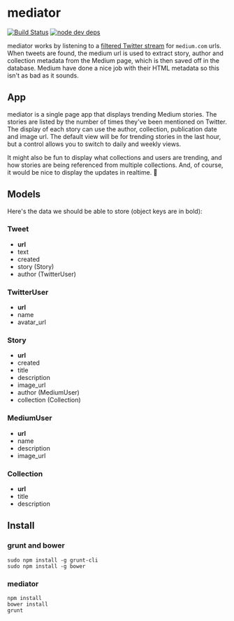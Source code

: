 # mediator

[![Build Status](https://secure.travis-ci.org/edsu/mediator.png)](http://travis-ci.org/edsu/mediator) [![node dev deps](https://david-dm.org/edsu/mediator/dev-status.png)](https://david-dm.org/edsu/mediator#dev-badge-embed=&info=devDependencies&view=table)

mediator works by listening to a [filtered Twitter
stream](https://dev.twitter.com/docs/api/1.1/post/statuses/filter) for
`medium.com` urls. When tweets are found, the medium url is used to extract
story, author and collection metadata from the Medium page, which is then 
saved off in the database. Medium have done a nice job with their HTML 
metadata so this isn't as bad as it sounds.

## App

mediator is a single page app that displays trending Medium stories. The
stories are listed by the number of times they've been mentioned on Twitter. The
display of each story can use the author, collection, publication date and image
url. The default view will be for trending stories in the last hour, but a
control allows you to switch to daily and weekly views.

It might also be fun to display what collections and users are trending, and 
how stories are being referenced from multiple collections. And, of course, 
it would be nice to display the updates in realtime. :cake:

## Models

Here's the data we should be able to store (object keys are in bold):

### Tweet

* **url**
* text
* created
* story (Story)
* author (TwitterUser)

### TwitterUser

* **url**
* name
* avatar_url

### Story

* **url**
* created
* title
* description
* image_url
* author (MediumUser)
* collection (Collection)

### MediumUser

* **url**
* name
* description
* image_url

### Collection

* **url**
* title
* description

## Install

### grunt and bower

	sudo npm install -g grunt-cli
	sudo npm install -g bower

### mediator

    npm install
	bower install
	grunt
